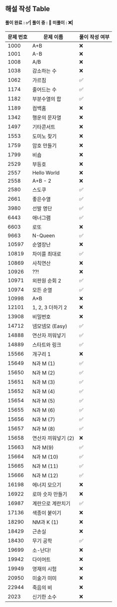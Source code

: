 ## 해설 작성 Table

#### 풀이 완료 : ✅| 풀이 중 : 🔼 미풀이 : ❌|

|문제 번호|문제 이름|풀이 작성 여부|
|--------|--------|-------------|
|1000|A+B|❌|
|1001|A-B|❌|
|1008|A/B|❌|
|1038|감소하는 수|❌|
|1062|가르침|✅|
|1174|줄어드는 수|✅|
|1182|부분수열의 합|✅|
|1189|컴백홈|❌|
|1342|행운의 문자열|❌|
|1497|기타콘서트|❌|
|1553|도미노 찾기|❌|
|1759|암호 만들기|❌|
|1799|비숍|❌|
|2529|부등호|❌|
|2557|Hello World|❌|
|2558|A+B - 2|❌|
|2580|스도쿠|✅|
|2661|좋은수열|✅|
|3980|선발 명단|✅|
|6443|애너그램|✅|
|6603|로또 |❌|
|9663|N-Queen|✅|
|10597|순열장난|❌|
|10819|차이를 최대로|✅|
|10869|사칙연산|❌|
|10926|??!|❌|
|10971|외판원 순회 2|✅|
|10974|모든 순열|✅|
|10998|A×B|❌|
|12101|1, 2, 3 더하기 2|❌|
|13908|비밀번호|❌|
|14712|넴모넴모 (Easy)|✅|
|14888|연산자 끼워넣기|✅|
|14889|스타트와 링크|✅|
|15566|개구리 1|❌|
|15649|N과 M (1)|✅|
|15650|N과 M (2)|✅|
|15651|N과 M (3)|✅|
|15652|N과 M (4)|✅|
|15654|N과 M (5)|✅|
|15655|N과 M (6)|✅|
|15656|N과 M (7)|✅|
|15657|N과 M (8)|✅|
|15658|연산자 끼워넣기 (2)|❌|
|15663|N과 M(9)|✅|
|15664|N과 M (10)|✅|
|15665|N과 M (11)|✅|
|15666|N과 M (12)|✅|
|16198|에너지 모으기|❌|
|16922|로마 숫자 만들기|❌|
|16987|계란으로 계란치기|✅|
|17136|색종이 붙이기|❌|
|18290|NM과 K (1)|❌|
|18429|근손실|❌|
|18430|무기 공학|✅|
|19699|소-난다!|❌|
|19942|다이어트|❌|
|19949|영재의 시험|❌|
|20950|미술가 미미|❌|
|22944|죽음의 비|❌|
|2023|신기한 소수|❌|